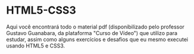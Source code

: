 # HTML5-CSS3
Aqui você encontrará todo o material pdf (disponibilizado pelo professor Gustavo Guanabara, da plataforma "Curso de Vídeo") que utilizo para estudar, assim como alguns exercícios e desafios que eu mesmo executei usando HTML5 e CSS3.
